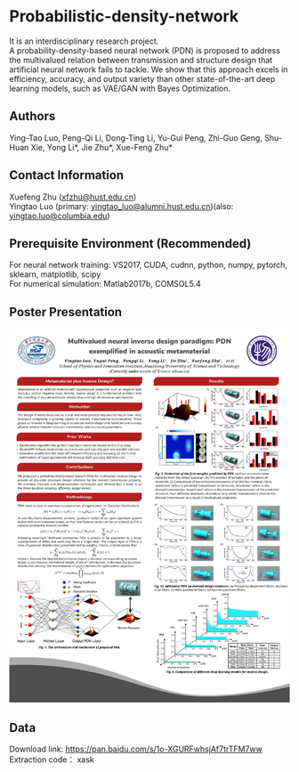 # Probabilistic-density-network  
It is an interdisciplinary research project.  
A probability-density-based neural network (PDN) is proposed to address the multivalued relation between transmission and structure design that artificial neural network fails to tackle.  We show that this approach excels in efficiency, accuracy, and output variety than other state-of-the-art deep learning models, such as VAE/GAN with Bayes Optimization.
## Authors
Ying-Tao Luo, Peng-Qi Li, Dong-Ting Li, Yu-Gui Peng, Zhi-Guo Geng, Shu-Huan Xie, Yong Li*, Jie Zhu*, Xue-Feng Zhu*
## Contact Information
Xuefeng Zhu (xfzhu@hust.edu.cn)  
Yingtao Luo (primary: yingtao_luo@alumni.hust.edu.cn)(also: yingtao.luo@columbia.edu)
## Prerequisite Environment (Recommended)
For neural network training: VS2017, CUDA, cudnn, python, numpy, pytorch, sklearn, matplotlib, scipy  
For numerical simulation: Matlab2017b, COMSOL5.4
## Poster Presentation
![image](https://github.com/yingtaoluo/Probabilistic-density-network/blob/master/POSTER_PDN.jpg)  
## Data  
Download link: https://pan.baidu.com/s/1o-XGURFwhsjAf7trTFM7ww  
Extraction code： xask
